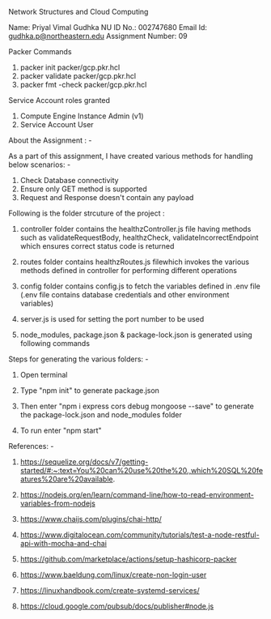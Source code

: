 Network Structures and Cloud Computing

Name: Priyal Vimal Gudhka
NU ID No.: 002747680
Email Id: gudhka.p@northeastern.edu
Assignment Number: 09

Packer Commands

1. packer init packer/gcp.pkr.hcl
2. packer validate packer/gcp.pkr.hcl
3. packer fmt -check packer/gcp.pkr.hcl
   
Service Account roles granted

1. Compute Engine Instance Admin (v1)
2. Service Account User

About the Assignment : -

As a part of this assignment, I have created various methods for handling below scenarios: -

1. Check Database connectivity
2. Ensure only GET method is supported
3. Request and Response doesn't contain any payload 

Following is the folder strcuture of the project :

1. controller folder contains the healthzController.js file having methods such as validateRequestBody, healthzCheck, validateIncorrectEndpoint which ensures correct status code is returned

2. routes folder contains healthzRoutes.js filewhich invokes the various methods defined in controller for performing different operations

3. config folder contains config.js to fetch the variables defined in .env file (.env file contains database credentials and other environment variables)

4. server.js is used for setting the port number to be used

5. node_modules, package.json & package-lock.json is generated using following commands

Steps for generating the various folders: -

1. Open terminal

2. Type "npm init" to generate package.json

3. Then enter "npm i express cors debug mongoose --save" to generate the package-lock.json and node_modules folder

4. To run enter "npm start"

References: -

1. https://sequelize.org/docs/v7/getting-started/#:~:text=You%20can%20use%20the%20.,which%20SQL%20features%20are%20available.

2. https://nodejs.org/en/learn/command-line/how-to-read-environment-variables-from-nodejs

3. https://www.chaijs.com/plugins/chai-http/

4. https://www.digitalocean.com/community/tutorials/test-a-node-restful-api-with-mocha-and-chai

5. https://github.com/marketplace/actions/setup-hashicorp-packer

6. https://www.baeldung.com/linux/create-non-login-user
 
7. https://linuxhandbook.com/create-systemd-services/

8. https://cloud.google.com/pubsub/docs/publisher#node.js

